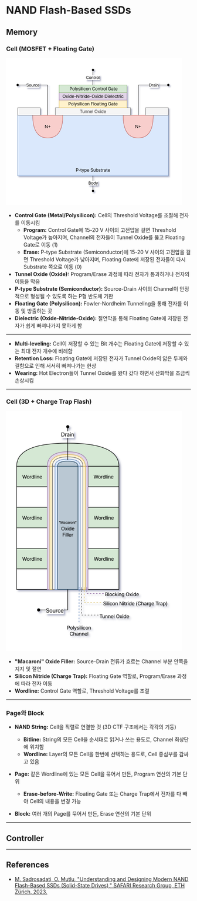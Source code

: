# NAND Flash-Based SSDs

## Memory

### Cell (MOSFET + Floating Gate)

<img src="static/notes/floating_gate.png" alt="MOSFET + Floating Gate" width="480" height="auto">

- **Control Gate (Metal/Polysilicon):** Cell의 Threshold Voltage를 조절해 전자를 이동시킴
    - **Program:** Control Gate에 $\text{15-20 V}$ 사이의 고전압을 걸면 Threshold Voltage가 높아지며, Channel의 전자들이 Tunnel Oxide를 뚫고 Floating Gate로 이동 ($1$)
    - **Erase:** P-type Substrate (Semiconductor)에 $\text{15-20 V}$ 사이의 고전압을 걸면 Threshold Voltage가 낮아지며, Floating Gate에 저장된 전자들이 다시 Substrate 쪽으로 이동 ($0$)
- **Tunnel Oxide (Oxide):** Program/Erase 과정에 따라 전자가 통과하거나 전자의 이동을 막음
- **P-type Substrate (Semiconductor):** Source-Drain 사이의 Channel이 안정적으로 형성될 수 있도록 하는 P형 반도체 기판
- **Floating Gate (Polysilicon):** Fowler-Nordheim Tunneling을 통해 전자를 이동 및 방출하는 곳
- **Dielectric (Oxide-Nitride-Oxide):** 절연막을 통해 Floating Gate에 저장된 전자가 쉽게 빠져나가지 못하게 함

---

- **Multi-leveling:** Cell이 저장할 수 있는 Bit 개수는 Floating Gate에 저장할 수 있는 최대 전자 개수에 비례함
- **Retention Loss:** Floating Gate에 저장된 전자가 Tunnel Oxide의 앏은 두께와 결함으로 인해 서서히 빠져나가는 현상
- **Wearing:** Hot Electron들이 Tunnel Oxide를 왔다 갔다 하면서 산화막을 조금씩 손상시킴

---

### Cell (3D + Charge Trap Flash)

<img src="static/notes/3d_ctf.png" alt="3D + Charge Trap Flash" width="480" height="auto">

- **"Macaroni" Oxide Filler:** Source-Drain 전류가 흐르는 Channel 부분 안쪽을 지지 및 절연
- **Silicon Nitride (Charge Trap):** Floating Gate 역할로, Program/Erase 과정에 따라 전자 이동
- **Wordline:** Control Gate 역할로, Threshold Voltage를 조절

---

### Page와 Block

- **NAND String:** Cell을 직렬로 연결한 것 (3D CTF 구조에서는 각각의 기둥)
    - **Bitline:** String의 모든 Cell을 순서대로 읽거나 쓰는 용도로, Channel 최상단에 위치함
    - **Wordline:** Layer의 모든 Cell을 한번에 선택하는 용도로, Cell 중심부를 감싸고 있음

- **Page:** 같은 Wordline에 있는 모든 Cell을 묶어서 만든, Program 연산의 기본 단위
    - **Erase-before-Write:** Floating Gate 또는 Charge Trap에서 전자를 다 빼야 Cell의 내용을 변경 가능

- **Block:** 여러 개의 Page를 묶어서 만든, Erase 연산의 기본 단위

---

## Controller

---

## References

- [M. Sadrosadati, O. Mutlu, "Understanding and Designing Modern NAND Flash-Based SSDs (Solid-State Drives)," SAFARI Research Group, ETH Zürich, 2023.](https://safari.ethz.ch/projects_and_seminars/spring2023/doku.php?id=modern_ssds)
